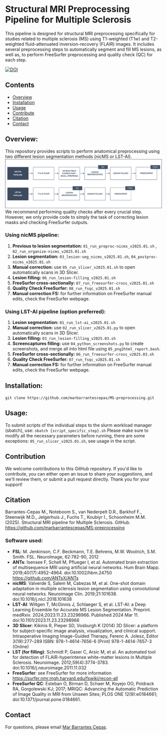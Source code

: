 # Structural MRI Preprocessing Pipeline for Multiple Sclerosis
This pipeline is designed for structural MRI preprocessing specifically for studies related to multiple sclerosis (MS) using T1-weighted (T1w) and T2-weighted fluid-attenuated inversion-recovery (FLAIR) images. It includes several preprocessing steps to automatically segment and fill MS lesions, as well as, to perform FreeSurfer preprocessing and quality check (QC) for each step.

[![DOI](https://zenodo.org/badge/DOI/10.5281/zenodo.15745212.svg)](https://doi.org/10.5281/zenodo.15745212)

## Contents
* [Overview](#overview)
* [Installation](#installation)
* [Usage](#usage)
* [Contribute](#contribute)
* [Citation](#citation)
* [Contact](#contact)

## Overview: 
This repository provides scripts to perform anatomical preprocessing using two different lesion segmentation methods (nicMS or LST-AI).  
![plot](https://github.com/marbarrantescepas/MS-preprocessing/blob/main/pipelines.png)
We recommend performing quality checks after every crucial step. However, we only provide code to simply the task of correcting lesion masks and checking FreeSurfer outputs. 

### Using nicMS pipeline: 
1. **Previous to lesion segmentation:** `01_run_preproc-nicms_v2025.01.sh` , `02_run_organize-nicms_v2025.01.sh`<br/>
2. **Lesion segmentation:** `03_lesion-seg_nicms_v2025.01.sh`, `04_postproc-nicms_v2025.01.sh`<br/>
3. **Manual correction:** use `05_run_slicer_v2025.01.sh` to open automatically scans in 3D Slicer.<br/>
3. **Lesion filling:** `06_run_lesion-filling_v2025.01.sh` <br/>
4. **FreeSurfer cross-sectionally:** `07_run_freesurfer-cross_v2025.01.sh` <br/>
5. **Quality Check FreeSurfer:** `08_run_fsqc_v2025.01.sh` <br/>
6. **Manual correction FS:** for further information on FreeSurfer manual edits, check the FreeSurfer webpage. <br/>

### Using LST-AI pipeline (option preferred): 

1. **Lesion segmentation:** `01_run_lst-ai_v2025.01.sh`<br/>
3. **Manual correction:** use `02_run_slicer_v2025.01.py` to open automatically scans in 3D Slicer.<br/>
3. **Lesion filling:** `03_run_lesion-filling_v2025.03.sh` <br/>
4. **Screencaptures filling:** use `04_python_screenshots.py` to create screenshots, and merge all into html file using `05_png2html_report.bash`.<br/>
5. **FreeSurfer cross-sectionally:** `06_run_freesurfer-cross_v2025.03.sh` <br/>
6. **Quality Check FreeSurfer:** `07_run_fsqc_v2025.01.sh` <br/>
7. **Manual correction FS:** for further information on FreeSurfer manual edits, check the FreeSurfer webpage. <br/>

## Installation:
`git clone https://github.com/marbarrantescepas/MS-preprocessing.git`

## Usage: 
To submit scripts of the individual steps to the slurm workload manager (sbatch), use: 
`sbatch {script_specific_step}.sh` 
Please make sure to modify all the necessary parameters before running, there are some exceptions: 
`05_run_slicer_v2025.01.sh`, see usage in the script. 

## Contribution
We welcome contributions to this GitHub repository. If you'd like to contribute, you can either open an issue to share your suggestions, and we'll review them, or submit a pull request directly. Thank you for your support! 

## Citation
Barrantes-Cepas M., Noteboom S., van Nederpelt D.R., Barkhof F., Steenwijk M.D., Jelgerhuis J., Fuchs T., Koubiyr I., Schoonheim M.M. (2025). Structural MRI pipeline for Multiple Sclerosis. GitHub. https://github.com/marbarrantescepas/MS-preprocessing<br/>

### Software used: 
- **FSL**: M. Jenkinson, C.F. Beckmann, T.E. Behrens, M.W. Woolrich, S.M. Smith. FSL. NeuroImage, 62:782-90, 2012
- **ANTs**: Isensee F, Schell M, Pflueger I, et al. Automated brain extraction of multisequence MRI using artificial neural networks. Hum Brain Mapp. 2019;40(17):4952-4964. doi:10.1002/hbm.24750 https://github.com/ANTsX/ANTs
- **nicMS**: Valverde S, Salem M, Cabezas M, et al. One-shot domain adaptation in multiple sclerosis lesion segmentation using convolutional neural networks. Neuroimage Clin. 2019;21:101638. doi:10.1016/j.nicl.2018.101638
- **LST-AI**: Wiltgen T, McGinnis J, Schlaeger S, et al. LST-AI: a Deep Learning Ensemble for Accurate MS Lesion Segmentation. Preprint. medRxiv. 2024;2023.11.23.23298966. Published 2024 Mar 11. doi:10.1101/2023.11.23.23298966
- **3D Slicer**: Kikinis R, Pieper SD, Vosburgh K (2014) 3D Slicer: a platform for subject-specific image analysis, visualization, and clinical support. Intraoperative Imaging Image-Guided Therapy, Ferenc A. Jolesz, Editor 3(19):277–289 ISBN: 978-1-4614-7656-6 (Print) 978-1-4614-7657-3 (Online)
- **LST (for filling)**:  Schmidt P, Gaser C, Arsic M, et al. An automated tool for detection of FLAIR-hyperintense white-matter lesions in Multiple Sclerosis. Neuroimage. 2012;59(4):3774-3783. doi:10.1016/j.neuroimage.2011.11.032
- **FreeSurfer**: see FreeSurfer for more information https://surfer.nmr.mgh.harvard.edu/fswiki/recon-all
- **FreeSurfer QC**: Esteban O, Birman D, Schaer M, Koyejo OO, Poldrack RA, Gorgolewski KJ; 2017; MRIQC: Advancing the Automatic Prediction of Image Quality in MRI from Unseen Sites; PLOS ONE 12(9):e0184661; doi:10.1371/journal.pone.0184661.

## Contact
For questions, please email [Mar Barrantes Cepas](mailto:m.barrantescepas@amsterdamumc.nl).
